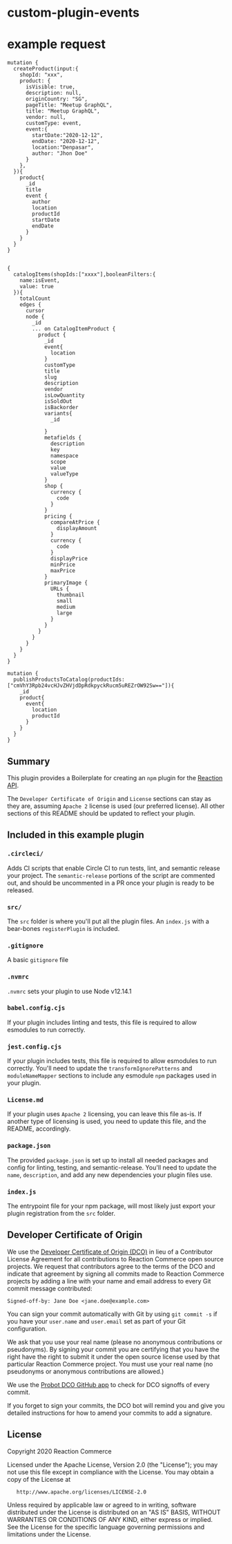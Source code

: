 # custom-plugin-events

# example request #
```
mutation {
  createProduct(input:{
    shopId: "xxx",
    product: {
      isVisible: true, 
      description: null, 
      originCountry: "SG", 
      pageTitle: "Meetup GraphQL", 
      title: "Meetup GraphQL", 
      vendor: null,
      customType: event,
      event:{
        startDate:"2020-12-12",
        endDate: "2020-12-12",
        location:"Denpasar",
        author: "Jhon Doe"
      }
    },
  }){
    product{
      _id
      title
      event {
        author
        location
        productId
        startDate
        endDate
      }
    }
  }
}
```

``` 

{
  catalogItems(shopIds:["xxxx"],booleanFilters:{
    name:isEvent,
    value: true
  }){
    totalCount
    edges {
      cursor
      node {
        _id
        ... on CatalogItemProduct {
          product {
            _id
            event{
              location
            }
            customType
            title
            slug
            description
            vendor
            isLowQuantity
            isSoldOut
            isBackorder
            variants{
              _id
              
            }
            metafields {
              description
              key
              namespace
              scope
              value
              valueType
            }
            shop {
              currency {
                code
              }
            }
            pricing {
              compareAtPrice {
                displayAmount
              }
              currency {
                code
              }
              displayPrice
              minPrice
              maxPrice
            }
            primaryImage {
              URLs {
                thumbnail
                small
                medium
                large
              }
            }
          }
        }
      }
    }
  }
}

```

```
mutation {
  publishProductsToCatalog(productIds: ["cmVhY3Rpb24vcHJvZHVjdDpRdkpyckRucm5uREZrOW92Sw=="]){
    _id
    product{
      event{
        location
        productId
      }
    }
  }
}
```

## Summary

This plugin provides a Boilerplate for creating an `npm` plugin for the [Reaction API](https://github.com/reactioncommerce/reaction).

The `Developer Certificate of Origin` and `License` sections can stay as they are, assuming `Apache 2` license is used (our preferred license). All other sections of this README should be updated to reflect your plugin.

## Included in this example plugin

### `.circleci/`

Adds CI scripts that enable Circle CI to run tests, lint, and semantic release your project. The `semantic-release` portions of the script are commented out, and should be uncommented in a PR once your plugin is ready to be released.

### `src/`

The `src` folder is where you'll put all the plugin files. An `index.js` with a bear-bones `registerPlugin` is included.

### `.gitignore`

A basic `gitignore` file

### `.nvmrc`

`.nvmrc` sets your plugin to use Node v12.14.1

### `babel.config.cjs`

If your plugin includes linting and tests, this file is required to allow esmodules to run correctly.

### `jest.config.cjs`

If your plugin includes tests, this file is required to allow esmodules to run correctly. You'll need to update the `transformIgnorePatterns` and `moduleNameMapper` sections to include any esmodule `npm` packages used in your plugin.

### `License.md`

If your plugin uses `Apache 2` licensing, you can leave this file as-is. If another type of licensing is used, you need to update this file, and the README, accordingly.

### `package.json`

The provided `package.json` is set up to install all needed packages and config for linting, testing, and semantic-release. You'll need to update the `name`, `description`, and add any new dependencies your plugin files use.

### `index.js`

The entrypoint file for your npm package, will most likely just export your plugin registration from the `src` folder.

## Developer Certificate of Origin
We use the [Developer Certificate of Origin (DCO)](https://developercertificate.org/) in lieu of a Contributor License Agreement for all contributions to Reaction Commerce open source projects. We request that contributors agree to the terms of the DCO and indicate that agreement by signing all commits made to Reaction Commerce projects by adding a line with your name and email address to every Git commit message contributed:
```
Signed-off-by: Jane Doe <jane.doe@example.com>
```

You can sign your commit automatically with Git by using `git commit -s` if you have your `user.name` and `user.email` set as part of your Git configuration.

We ask that you use your real name (please no anonymous contributions or pseudonyms). By signing your commit you are certifying that you have the right have the right to submit it under the open source license used by that particular Reaction Commerce project. You must use your real name (no pseudonyms or anonymous contributions are allowed.)

We use the [Probot DCO GitHub app](https://github.com/apps/dco) to check for DCO signoffs of every commit.

If you forget to sign your commits, the DCO bot will remind you and give you detailed instructions for how to amend your commits to add a signature.

## License

   Copyright 2020 Reaction Commerce

   Licensed under the Apache License, Version 2.0 (the "License");
   you may not use this file except in compliance with the License.
   You may obtain a copy of the License at

       http://www.apache.org/licenses/LICENSE-2.0

   Unless required by applicable law or agreed to in writing, software
   distributed under the License is distributed on an "AS IS" BASIS,
   WITHOUT WARRANTIES OR CONDITIONS OF ANY KIND, either express or implied.
   See the License for the specific language governing permissions and
   limitations under the License.

